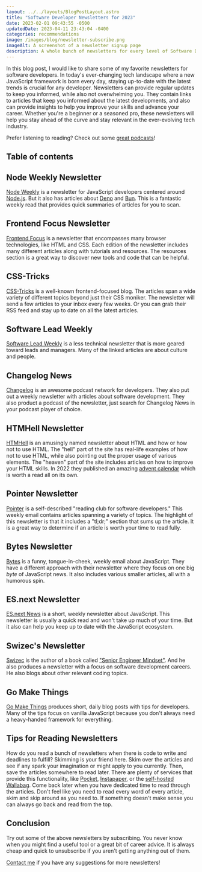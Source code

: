 ```yaml
---
layout: ../../layouts/BlogPostLayout.astro
title: "Software Developer Newsletters for 2023"
date: 2023-02-01 09:43:55 -0500
updatedDate: 2023-04-11 23:43:04 -0400
categories: recommendations
image: /images/blog/newsletter-subscribe.png
imageAlt: A screenshot of a newsletter signup page
description: A whole bunch of newsletters for every level of Software Developer.
---
```


In this blog post, I would like to share some of my favorite newsletters for software developers.
In today's ever-changing tech landscape where a new JavaScript framework is born every day,
staying up-to-date with the latest trends is crucial for any developer. Newsletters
can provide regular updates to keep you informed, while also not overwhelming you.
They contain links to articles that keep you informed about the latest developments,
and also can provide insights to help you improve your skills and advance your career.
Whether you're a beginner or a seasoned pro, these newsletters will help you stay
ahead of the curve and stay relevant in the ever-evolving tech industry.

Prefer listening to reading? Check out some [great podcasts](/blog/software-developer-podcasts)!

## Table of contents

## Node Weekly Newsletter

[Node Weekly](https://nodeweekly.com/) is a newsletter for JavaScript developers
centered around [Node.js](https://nodejs.org/). But it also has articles about
[Deno](https://deno.land/) and [Bun](https://bun.sh/). This is a fantastic weekly
read that provides quick summaries of articles for you to scan.

## Frontend Focus Newsletter

[Frontend Focus](https://frontendfoc.us/) is a newsletter that encompasses many
browser technologies, like HTML and CSS. Each edition of the newsletter includes
many different articles along with tutorials and resources. The resources section
is a great way to discover new tools and code that can be helpful.

## CSS-Tricks

[CSS-Tricks](https://css-tricks.com/) is a well-known frontend-focused blog.
The articles span a wide variety of different topics beyond just their CSS moniker.
The newsletter will send a few articles to your inbox every few weeks. Or you can
grab their RSS feed and stay up to date on all the latest articles.

## Software Lead Weekly

[Software Lead Weekly](https://softwareleadweekly.com/) is a less technical newsletter
that is more geared toward leads and managers. Many of the linked articles are
about culture and people.

## Changelog News

[Changelog](https://changelog.com/news) is an awesome podcast network for developers.
They also put out a weekly newsletter with articles about software development.
They also product a podcast of the newsletter, just search for Changelog News
in your podcast player of choice.

## HTMHell Newsletter

[HTMHell](https://www.htmhell.dev/newsletter/) is an amusingly named newsletter
about HTML and how or how not to use HTML. The "hell" part of the site has
real-life examples of how not to use HTML, while also pointing out the proper
usage of various elements. The "heaven" part of the site includes articles on
how to improve your HTML skills. In 2022 they published an amazing
[advent calendar](https://www.htmhell.dev/adventcalendar/) which is worth a read
all on its own.

## Pointer Newsletter

[Pointer](https://www.pointer.io/) is a self-described "reading club for software
developers." This weekly email contains articles spanning a variety of topics.
The highlight of this newsletter is that it includes a "tl;dr;" section that sums
up the article. It is a great way to determine if an article is worth your time
to read fully.

## Bytes Newsletter

[Bytes](https://bytes.dev/) is a funny, tongue-in-cheek, weekly email about JavaScript.
They have a different approach with their newsletter where they focus on one
big _byte_ of JavaScript news. It also includes various smaller articles, all
with a humorous spin.

## ES.next Newsletter

[ES.next News](http://esnextnews.com/) is a short, weekly newsletter about JavaScript.
This newsletter is usually a quick read and won't take up much of your time. But
it also can help you keep up to date with the JavaScript ecosystem.

## Swizec's Newsletter

[Swizec](https://swizec.com/) is the author of a book called
["Senior Engineer Mindset"](https://swizec.com/senior-mindset/). And he also produces
a newsletter with a focus on software development careers. He also blogs about
other relevant coding topics.

## Go Make Things

[Go Make Things](https://gomakethings.com/) produces short, daily blog posts
with tips for developers. Many of the tips focus on vanilla JavaScript because
you don't always need a heavy-handed framework for everything.

## Tips for Reading Newsletters

How do you read a bunch of newsletters when there is code to write and deadlines
to fulfill? Skimming is your friend here. Skim over the articles and see if any
spark your imagination or might apply to you currently. Then, save the articles
somewhere to read later. There are plenty of services that provide this functionality,
like [Pocket](https://getpocket.com/), [Instapaper](https://www.instapaper.com/),
or the [self-hosted](/blog/self-hosting/) [Wallabag](https://www.wallabag.org/).
Come back later when you have dedicated time to read through the articles. Don't
feel like you need to read every word of every article, skim and skip around as
you need to. If something doesn't make sense you can always go back and read from
the top.

## Conclusion

Try out some of the above newsletters by subscribing. You never know when you might
find a useful tool or a great bit of career advice. It is always cheap and quick
to unsubscribe if you aren't getting anything out of them.

[Contact me](/#contact) if you have any suggestions for more newsletters!
